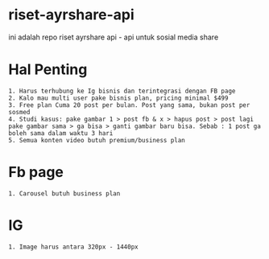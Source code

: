 # riset-ayrshare-api
ini adalah repo riset ayrshare api - api untuk sosial media share

# Hal Penting
```
1. Harus terhubung ke Ig bisnis dan terintegrasi dengan FB page
2. Kalo mau multi user pake bisnis plan, pricing minimal $499
3. Free plan Cuma 20 post per bulan. Post yang sama, bukan post per sosmed
4. Studi kasus: pake gambar 1 > post fb & x > hapus post > post lagi pake gambar sama > ga bisa > ganti gambar baru bisa. Sebab : 1 post ga boleh sama dalam waktu 3 hari
5. Semua konten video butuh premium/business plan
```
# Fb page
```
1. Carousel butuh business plan
```
# IG
```
1. Image harus antara 320px - 1440px
```
